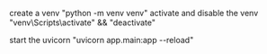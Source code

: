 create a venv "python -m venv venv"
activate and disable the venv "venv\Scripts\activate" && "deactivate"

start the uvicorn "uvicorn app.main:app --reload"

